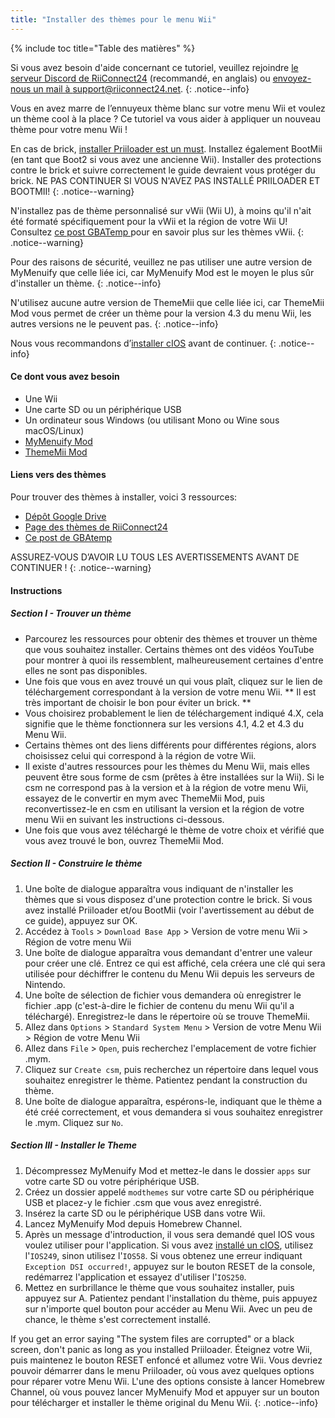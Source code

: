 ```yaml
---
title: "Installer des thèmes pour le menu Wii"
---
```


{% include toc title="Table des matières" %}

Si vous avez besoin d'aide concernant ce tutoriel, veuillez rejoindre [le serveur Discord de RiiConnect24](https://discord.gg/b4Y7jfD) (recommandé, en anglais) ou [envoyez-nous un mail à support@riiconnect24.net](mailto:support@riiconnect24.net).
{: .notice--info}

Vous en avez marre de l’ennuyeux thème blanc sur votre menu Wii et voulez un thème cool à la place ? Ce tutoriel va vous aider à appliquer un nouveau thème pour votre menu Wii !

En cas de brick, [installer Priiloader est un must](priiloader). Installez également BootMii (en tant que Boot2 si vous avez une ancienne Wii). Installer des protections contre le brick et suivre correctement le guide devraient vous protéger du brick. NE PAS CONTINUER SI VOUS N'AVEZ PAS INSTALLÉ PRIILOADER ET BOOTMII!
{: .notice--warning}

N'installez pas de thème personnalisé sur vWii (Wii U), à moins qu'il n'ait été formaté spécifiquement pour la vWii et la région de votre Wii U! Consultez [ ce post GBATemp ](https://gbatemp.net/threads/tutorial-installing-custom-themes-in-vwii.476012/) pour en savoir plus sur les thèmes vWii.
{: .notice--warning}

Pour des raisons de sécurité, veuillez ne pas utiliser une autre version de MyMenuify que celle liée ici, car MyMenuify Mod est le moyen le plus sûr d'installer un thème.
{: .notice--info}

N'utilisez aucune autre version de ThemeMii que celle liée ici, car ThemeMii Mod vous permet de créer un thème pour la version 4.3 du menu Wii, les autres versions ne le peuvent pas.
{: .notice--info}

Nous vous recommandons d’[installer cIOS](cios) avant de continuer.
{: .notice--info}

#### Ce dont vous avez besoin

* Une Wii
* Une carte SD ou un périphérique USB
* Un ordinateur sous Windows (ou utilisant Mono ou Wine sous macOS/Linux)
* [MyMenuify Mod](/assets/files/MyMenuifyModv1.5.zip)
* [ThemeMii Mod](/assets/files/New_Thememii_MOD.rar)

#### Liens vers des thèmes

Pour trouver des thèmes à installer, voici 3 ressources:

* [Dépôt Google Drive](https://drive.google.com/drive/folders/19tyeVQ--bJ0ZUTNg5yvAGvc3G4-euEpm?usp=sharing)
* [Page des thèmes de RiiConnect24](https://rc24.xyz/goodies/themes/)
* [Ce post de GBAtemp](https://gbatemp.net/threads/wii-theme-team-creations-v2.336596/)

ASSUREZ-VOUS D’AVOIR LU TOUS LES AVERTISSEMENTS AVANT DE CONTINUER !
{: .notice--warning}

#### Instructions

##### Section I - Trouver un thème

* Parcourez les ressources pour obtenir des thèmes et trouver un thème que vous souhaitez installer. Certains thèmes ont des vidéos YouTube pour montrer à quoi ils ressemblent, malheureusement certaines d'entre elles ne sont pas disponibles.
* Une fois que vous en avez trouvé un qui vous plaît, cliquez sur le lien de téléchargement correspondant à la version de votre menu Wii. ** Il est très important de choisir le bon pour éviter un brick. **
* Vous choisirez probablement le lien de téléchargement indiqué 4.X, cela signifie que le thème fonctionnera sur les versions 4.1, 4.2 et 4.3 du Menu Wii.
* Certains thèmes ont des liens différents pour différentes régions, alors choisissez celui qui correspond à la région de votre Wii.
* Il existe d'autres ressources pour les thèmes du Menu Wii, mais elles peuvent être sous forme de csm (prêtes à être installées sur la Wii). Si le csm ne correspond pas à la version et à la région de votre menu Wii, essayez de le convertir en mym avec ThemeMii Mod, puis reconvertissez-le en csm en utilisant la version et la région de votre menu Wii en suivant les instructions ci-dessous.
* Une fois que vous avez téléchargé le thème de votre choix et vérifié que vous avez trouvé le bon, ouvrez ThemeMii Mod.

##### Section II - Construire le thème

1. Une boîte de dialogue apparaîtra vous indiquant de n'installer les thèmes que si vous disposez d'une protection contre le brick. Si vous avez installé Priiloader et/ou BootMii (voir l'avertissement au début de ce guide), appuyez sur OK.
2. Accédez à `Tools` > `Download Base App` > Version de votre menu Wii > Région de votre menu Wii
3. Une boîte de dialogue apparaîtra vous demandant d'entrer une valeur pour créer une clé. Entrez ce qui est affiché, cela créera une clé qui sera utilisée pour déchiffrer le contenu du Menu Wii depuis les serveurs de Nintendo.
4. Une boîte de sélection de fichier vous demandera où enregistrer le fichier .app (c'est-à-dire le fichier de contenu du menu Wii qu'il a téléchargé). Enregistrez-le dans le répertoire où se trouve ThemeMii.
5. Allez dans `Options` > `Standard System Menu` > Version de votre Menu Wii > Région de votre Menu Wii
6. Allez dans `File` > `Open`, puis recherchez l'emplacement de votre fichier .mym.
7. Cliquez sur `Create csm`, puis recherchez un répertoire dans lequel vous souhaitez enregistrer le thème. Patientez pendant la construction du thème.
8. Une boîte de dialogue apparaîtra, espérons-le, indiquant que le thème a été créé correctement, et vous demandera si vous souhaitez enregistrer le .mym. Cliquez sur `No`.

##### Section III - Installer le Theme

1. Décompressez MyMenuify Mod et mettez-le dans le dossier `apps` sur votre carte SD ou votre périphérique USB.
2. Créez un dossier appelé `modthemes` sur votre carte SD ou périphérique USB et placez-y le fichier .csm que vous avez enregistré.
3. Insérez la carte SD ou le périphérique USB dans votre Wii.
4. Lancez MyMenuify Mod depuis Homebrew Channel.
5. Après un message d'introduction, il vous sera demandé quel IOS vous voulez utiliser pour l'application. Si vous avez [installé un cIOS](cios), utilisez l'`IOS249`, sinon utilisez l'`IOS58`. Si vous obtenez une erreur indiquant `Exception DSI occurred!`, appuyez sur le bouton RESET de la console, redémarrez l'application et essayez d'utiliser l'`IOS250`.
6. Mettez en surbrillance le thème que vous souhaitez installer, puis appuyez sur A. Patientez pendant l'installation du thème, puis appuyez sur n'importe quel bouton pour accéder au Menu Wii. Avec un peu de chance, le thème s'est correctement installé.

If you get an error saying "The system files are corrupted" or a black screen, don't panic as long as you installed Priiloader. Éteignez votre Wii, puis maintenez le bouton RESET enfoncé et allumez votre Wii. Vous devriez pouvoir démarrer dans le menu Priiloader, où vous avez quelques options pour réparer votre Menu Wii. L'une des options consiste à lancer Homebrew Channel, où vous pouvez lancer MyMenuify Mod et appuyer sur un bouton pour télécharger et installer le thème original du Menu Wii.
{: .notice--info}
